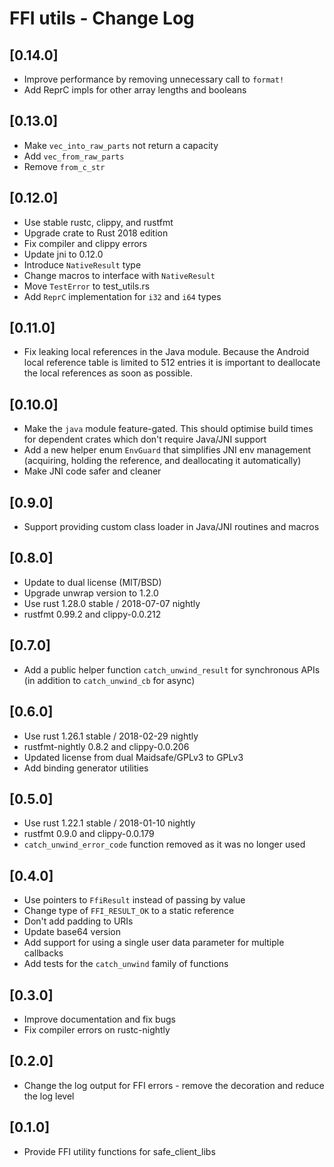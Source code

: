 # FFI utils - Change Log

## [0.14.0]
- Improve performance by removing unnecessary call to `format!`
- Add ReprC impls for other array lengths and booleans

## [0.13.0]
- Make `vec_into_raw_parts` not return a capacity
- Add `vec_from_raw_parts`
- Remove `from_c_str`

## [0.12.0]
- Use stable rustc, clippy, and rustfmt
- Upgrade crate to Rust 2018 edition
- Fix compiler and clippy errors
- Update jni to 0.12.0
- Introduce `NativeResult` type
- Change macros to interface with `NativeResult`
- Move `TestError` to test_utils.rs
- Add `ReprC` implementation for `i32` and `i64` types

## [0.11.0]
- Fix leaking local references in the Java module. Because the Android local reference table is limited to 512
  entries it is important to deallocate the local references as soon as possible.

## [0.10.0]
- Make the `java` module feature-gated. This should optimise build times for dependent crates which don't require Java/JNI support
- Add a new helper enum `EnvGuard` that simplifies JNI env management (acquiring, holding the reference, and deallocating it automatically)
- Make JNI code safer and cleaner

## [0.9.0]
- Support providing custom class loader in Java/JNI routines and macros

## [0.8.0]
- Update to dual license (MIT/BSD)
- Upgrade unwrap version to 1.2.0
- Use rust 1.28.0 stable / 2018-07-07 nightly
- rustfmt 0.99.2 and clippy-0.0.212

## [0.7.0]
- Add a public helper function `catch_unwind_result` for synchronous APIs (in addition to `catch_unwind_cb` for async)

## [0.6.0]
- Use rust 1.26.1 stable / 2018-02-29 nightly
- rustfmt-nightly 0.8.2 and clippy-0.0.206
- Updated license from dual Maidsafe/GPLv3 to GPLv3
- Add binding generator utilities

## [0.5.0]
- Use rust 1.22.1 stable / 2018-01-10 nightly
- rustfmt 0.9.0 and clippy-0.0.179
- `catch_unwind_error_code` function removed as it was no longer used

## [0.4.0]
- Use pointers to `FfiResult` instead of passing by value
- Change type of `FFI_RESULT_OK` to a static reference
- Don't add padding to URIs
- Update base64 version
- Add support for using a single user data parameter for multiple callbacks
- Add tests for the `catch_unwind` family of functions

## [0.3.0]
- Improve documentation and fix bugs
- Fix compiler errors on rustc-nightly

## [0.2.0]
- Change the log output for FFI errors - remove the decoration and reduce the log level

## [0.1.0]
- Provide FFI utility functions for safe_client_libs
